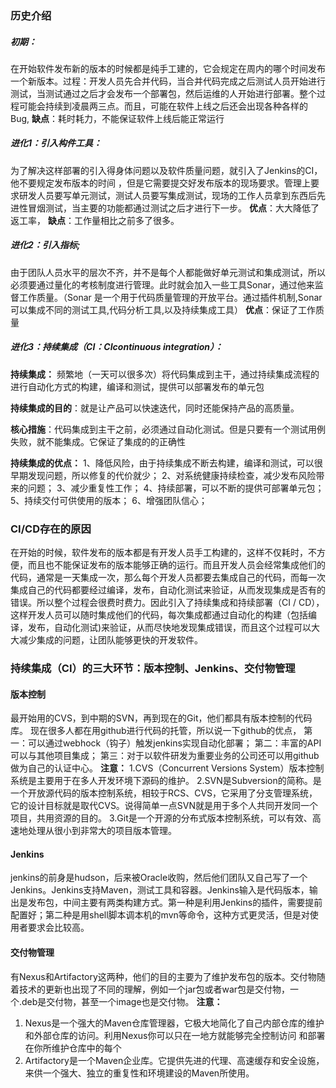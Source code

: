 ### 历史介绍
##### 初期：
在开始软件发布新的版本的时候都是纯手工建的，它会规定在周内的哪个时间发布一个新版本。过程：开发人员先合并代码，当合并代码完成之后测试人员开始进行测试，当测试通过之后才会发布一个部署包，然后运维的人开始进行部署。整个过程可能会持续到凌晨两三点。而且，可能在软件上线之后还会出现各种各样的Bug,
**缺点**：耗时耗力，不能保证软件上线后能正常运行
#####  进化1：引入构件工具：
为了解决这样部署的引入得身体问题以及软件质量问题，就引入了Jenkins的CI，他不要规定发布版本的时间 ，但是它需要提交好发布版本的现场要求。管理上要求研发人员要写单元测试，测试人员要写集成测试，现场的工作人员拿到东西后先进性冒烟测试，当主要的功能都通过测试之后才进行下一步。
**优点**：大大降低了返工率，
**缺点**：工作量相比之前多了很多。

#####  进化2：引入指标;
由于团队人员水平的层次不齐，并不是每个人都能做好单元测试和集成测试，所以必须要通过量化的考核制度进行管理。此时就会加入一些工具Sonar，通过他来监督工作质量。（Sonar 是一个用于代码质量管理的开放平台。通过插件机制,Sonar 可以集成不同的测试工具,代码分析工具,以及持续集成工具）
**优点**：保证了工作质量

##### 进化3：持续集成（CI：CIcontinuous integration）：
**持续集成：** 频繁地（一天可以很多次）将代码集成到主干，通过持续集成流程的进行自动化方式的构建，编译和测试，提供可以部署发布的单元包

**持续集成的目的**：就是让产品可以快速迭代，同时还能保持产品的高质量。

**核心措施**：代码集成到主干之前，必须通过自动化测试。但是只要有一个测试用例失败，就不能集成。它保证了集成的的正确性

**持续集成的优点：**
1、降低风险，由于持续集成不断去构建，编译和测试，可以很早期发现问题，所以修复的代价就少；
2、对系统健康持续检查，减少发布风险带来的问题；
3、减少重复性工作；
4、持续部署，可以不断的提供可部署单元包；
5、持续交付可供使用的版本；
6、增强团队信心；


### CI/CD存在的原因
在开始的时候，软件发布的版本都是有开发人员手工构建的，这样不仅耗时，不方便，而且也不能保证发布的版本能够正确的运行。而且开发人员会经常集成他们的代码，通常是一天集成一次，那么每个开发人员都要去集成自己的代码，而每一次集成自己的代码都要经过编译，发布，自动化测试来验证，从而发现集成是否有的错误。所以整个过程会很费时费力。因此引入了持续集成和持续部署（CI / CD），这样开发人员可以随时集成他们的代码，每次集成都通过自动化的构建（包括编译，发布，自动化测试)来验证，从而尽快地发现集成错误，而且这个过程可以大大减少集成的问题，让团队能够更快的开发软件。

### 持续集成（CI）的三大环节：版本控制、Jenkins、交付物管理

#### 版本控制

最开始用的CVS，到中期的SVN，再到现在的Git，他们都具有版本控制的代码库。
现在很多人都在用github进行代码的托管，所以说一下github的优点，
第一：可以通过webhock（钩子）触发jenkins实现自动化部署；
第二：丰富的API可以与其他项目集成；
第三：对于以软件研发为重要业务的公司还可以用github做为自己的认证中心。
**注意：**
1.CVS（Concurrent Versions System）版本控制系统是主要用于在多人开发环境下源码的维护。
2.SVN是Subversion的简称。是一个开放源代码的版本控制系统，相较于RCS、CVS，它采用了分支管理系统，它的设计目标就是取代CVS。说得简单一点SVN就是用于多个人共同开发同一个项目，共用资源的目的。
3.Git是一个开源的分布式版本控制系统，可以有效、高速地处理从很小到非常大的项目版本管理。

#### Jenkins

jenkins的前身是hudson，后来被Oracle收购，然后他们团队又自己写了一个Jenkins。Jenkins支持Maven，测试工具和容器。Jenkins输入是代码版本，输出是发布包，中间主要有两类构建方式。第一种是利用Jenkins的插件，需要提前配置好；第二种是用shell脚本调本机的mvn等命令，这种方式更灵活，但是对使用者要求会比较高。

#### 交付物管理

有Nexus和Artifactory这两种，他们的目的主要为了维护发布包的版本。交付物随着技术的更新也出现了不同的理解，例如一个jar包或者war包是交付物，一个.deb是交付物，甚至一个image也是交付物。
 **注意：** 

1. Nexus是一个强大的Maven仓库管理器，它极大地简化了自己内部仓库的维护和外部仓库的访问。利用Nexus你可以只在一地方就能够完全控制访问 和部署在你所维护仓库中的每个
2. Artifactory是一个Maven企业库。它提供先进的代理、高速缓存和安全设施，来供一个强大、独立的重复性和环境建设的Maven所使用。 

